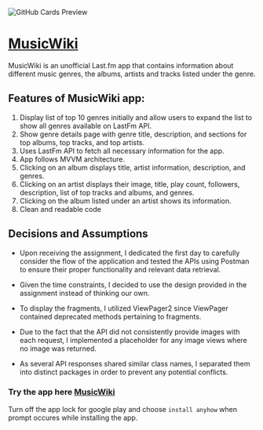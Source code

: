 ![GitHub Cards Preview](https://t3.ftcdn.net/jpg/05/51/97/18/360_F_551971815_nXv1fCga04nd9fkjYr0rV0lbu5mG4lHk.jpg)

# <a href="https://drive.google.com/file/d/1bzn3XwbLqgAmvrn0Usc2vhwf1fhUrKf0/view?usp=share_link" target="_blank">MusicWiki</a>

MusicWiki is an unofficial Last.fm app that contains information about different music
genres, the albums, artists and tracks listed under the genre.

## Features of MusicWiki app:
1. Display list of top 10 genres initially and allow users to expand the list to show all genres available on LastFm API.
2. Show genre details page with genre title, description, and sections for top albums, top tracks, and top artists.
3. Uses LastFm API to fetch all necessary information for the app.
4. App follows MVVM architecture.
5. Clicking on an album displays title, artist information, description, and genres.
6. Clicking on an artist displays their image, title, play count, followers, description, list of top tracks and albums, and genres.
7. Clicking on the album listed under an artist shows its information.
8. Clean and readable code

## Decisions and Assumptions
- Upon receiving the assignment, I dedicated the first day to carefully consider the flow of the application and tested the APIs using Postman to ensure their proper functionality and relevant data retrieval.

- Given the time constraints, I decided to use the design provided in the assignment instead of thinking our own.

- To display the fragments, I utilized ViewPager2 since ViewPager contained deprecated methods pertaining to fragments.

- Due to the fact that the API did not consistently provide images with each request, I implemented a placeholder for any image views where no image was returned.

- As several API responses shared similar class names, I separated them into distinct packages in order to prevent any potential conflicts.

### Try the app here [MusicWiki](https://drive.google.com/uc?export=download&id=1kh14oOHO8yqqjf6HBlHASHEzNrg-I0MI)
Turn off the app lock for google play and choose `install anyhow` when prompt occures while installing the app.
